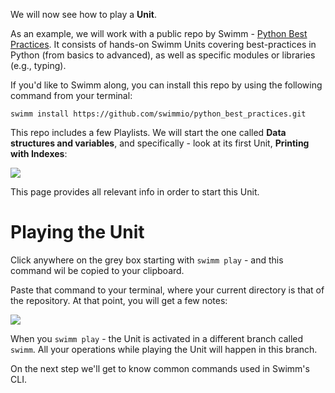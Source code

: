We will now see how to play a **Unit**.

As an example, we will work with a public repo by Swimm - [Python Best Practices](https://github.com/swimmio/python_best_practices/). It consists of hands-on Swimm Units covering best-practices in Python (from basics to advanced), as well as specific modules or libraries (e.g., typing).

If you'd like to Swimm along, you can install this repo by using the following command from your terminal:

`swimm install https://github.com/swimmio/python_best_practices.git`

This repo includes a few Playlists. We will start the one called **Data structures and variables**, and specifically - look at its first Unit, **Printing with Indexes**:

![](https://github.com/swimmio/public/raw/master/screenshots/unit_view_not_started.png)

This page provides all relevant info in order to start this Unit.

# Playing the Unit
Click anywhere on the grey box starting with `swimm play` - and this command wil be copied to your clipboard.

Paste that command to your terminal, where your current directory is that of the repository. At that point, you will get a few notes:

![](https://github.com/swimmio/public/raw/master/screenshots/swimm_play.png)

When you `swimm play` - the Unit is activated in a different branch called `swimm`. All your operations while playing the Unit will happen in this branch.

On the next step we'll get to know common commands used in Swimm's CLI.
